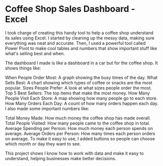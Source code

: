 # Coffee Shop Sales Dashboard - Excel

I took charge of creating this handy tool to help a coffee shop understand its sales using Excel. I started by cleaning up the messy data, making sure everything was neat and accurate. Then, I used a powerful tool called Power Pivot to make cool tables and numbers that show important stuff like what's selling best and when.

The dashboard I made is like a dashboard in a car but for the coffee shop. It shows things like:

When People Order Most: A graph showing the busy times of the day.
What Sells Best: A chart showing which types of coffee or snacks are the most popular.
Sizes People Prefer: A look at what sizes people order the most.
Top 5 Best Sellers: The top items that make the most money.
How Many People Visit Each Store: A map showing how many people go to each store.
How Many Orders Each Day: A count of how many orders happen each day.
I also made some important numbers like:

Total Money Made: How much money the coffee shop has made overall.
Total People Visited: How many people came to the coffee shop in total.
Average Spending per Person: How much money each person spends on average.
Average Orders per Person: How many times each person orders on average.
To make it easy to use, I added buttons so people can choose which month or day they want to see.

This project shows I know how to work with data and make it easy to understand, helping businesses make better decisions.
